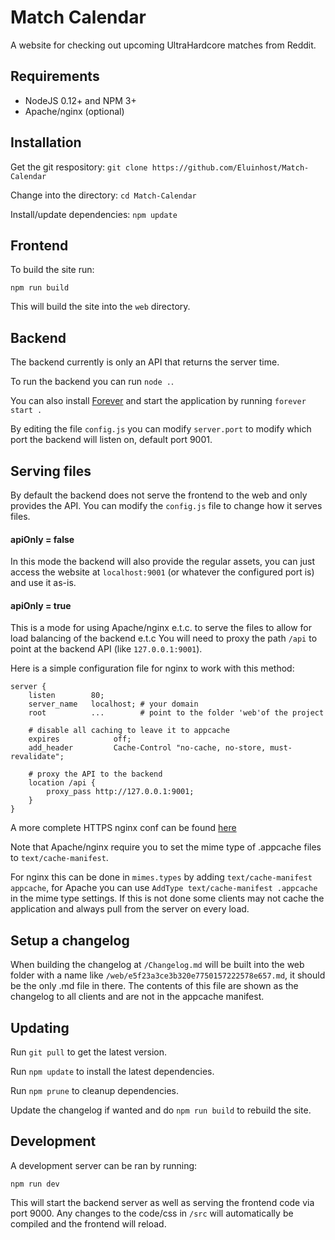 Match Calendar
==============

A website for checking out upcoming UltraHardcore matches from Reddit.

Requirements
------------

- NodeJS 0.12+ and NPM 3+
- Apache/nginx (optional)

Installation
------------

Get the git respository: `git clone https://github.com/Eluinhost/Match-Calendar`

Change into the directory: `cd Match-Calendar`

Install/update dependencies: `npm update`

## Frontend

To build the site run:

`npm run build`

This will build the site into the `web` directory.

## Backend 

The backend currently is only an API that returns the server time.

To run the backend you can run `node .`. 

You can also install [Forever](https://github.com/foreverjs/forever) and start
the application by running `forever start .`

By editing the file `config.js` you can modify `server.port` to modify which port 
the backend will listen on, default port 9001.

## Serving files

By default the backend does not serve the frontend to the web and only provides the
API. You can modify the `config.js` file to change how it serves files.

#### apiOnly = false

In this mode the backend will also provide the regular assets, you can just access
the website at `localhost:9001` (or whatever the configured port is) and use it as-is.

#### apiOnly = true

This is a mode for using Apache/nginx e.t.c. to serve the files to allow for load
balancing of the backend e.t.c You will need to proxy the path `/api` to point at the
backend API (like `127.0.0.1:9001`).

Here is a simple configuration file for nginx to work with this method:

```nginx
server {
    listen        80;
    server_name   localhost; # your domain
    root          ...        # point to the folder 'web'of the project

    # disable all caching to leave it to appcache
    expires            off;
    add_header         Cache-Control "no-cache, no-store, must-revalidate";

    # proxy the API to the backend
    location /api {
        proxy_pass http://127.0.0.1:9001;
    }
}
```

A more complete HTTPS nginx conf can be found [here](/nginx-current.md)

Note that Apache/nginx require you to set the mime type of .appcache files to `text/cache-manifest`.

For nginx this can be done in `mimes.types` by adding `text/cache-manifest appcache`,
for Apache you can use `AddType text/cache-manifest .appcache` in the mime type settings.
If this is not done some clients may not cache the application and always pull from the
server on every load. 

Setup a changelog
-----------------

When building the changelog at `/Changelog.md` will be built into the web folder with a name 
like `/web/e5f23a3ce3b320e7750157222578e657.md`, it should be the only .md file in there.
The contents of this file are shown as the changelog to all clients and are not in the appcache manifest.

Updating
--------

Run `git pull` to get the latest version.

Run `npm update` to install the latest dependencies.

Run `npm prune` to cleanup dependencies.

Update the changelog if wanted and do `npm run build` to rebuild the site.

Development
-----------

A development server can be ran by running:

`npm run dev`

This will start the backend server as well as serving the frontend code via port 9000.
Any changes to the code/css in `/src` will automatically be compiled and the frontend
will reload.
